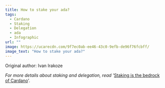 ```yaml
---
title: How to stake your ada?
tags:
  - Cardano
  - Staking
  - Delegation
  - ada
  - Infographic
url: ""
image: https://ucarecdn.com/9f7ec0ab-ee46-43c0-9efb-de96f76fcbff/
image_text: "How to stake your ada?"
---
```


Original author: Ivan Irakoze

_For more details about staking and delegation, read '_[Staking is the bedrock of Cardano](https://www.essentialcardano.io/article/staking-is-the-bedrock-of-cardano)'.
